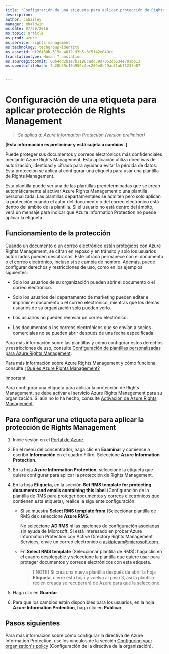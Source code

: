 ```yaml
---
title: "Configuración de una etiqueta para aplicar protección de Rights Management | Azure Rights Management"
description: 
author: cabailey
manager: mbaldwin
ms.date: 07/29/2016
ms.topic: article
ms.prod: azure
ms.service: rights-management
ms.technology: techgroup-identity
ms.assetid: df26430b-315a-4012-93b5-8f5f42e049cc
translationtype: Human Translation
ms.sourcegitcommit: 00b4cd2b1e7b1196cedd39d7052db534e781bb13
ms.openlocfilehash: 7a20b59c404959c4ec209e8c29ac61ab71233e87


---
```


# Configuración de una etiqueta para aplicar protección de Rights Management

>*Se aplica a: Azure Information Protection (versión preliminar)*

**[Esta información es preliminar y está sujeta a cambios. ]**

Puede proteger sus documentos y correos electrónicos más confidenciales mediante Azure Rights Management. Esta aplicación utiliza directivas de autorización, identidad y cifrado para ayudar a evitar la pérdida de datos. Esta protección se aplica al configurar una etiqueta para usar una plantilla de Rights Management. 

Esta plantilla puede ser una de las plantillas predeterminadas que se crean automáticamente al activar Azure Rights Management o una plantilla personalizada. Las plantillas departamentales se admiten pero solo aplican la protección cuando el autor del documento o del correo electrónico está dentro del ámbito de la plantilla. Si el usuario no está dentro del ámbito, verá un mensaje para indicar que Azure Information Protection no puede aplicar la etiqueta.

## Funcionamiento de la protección

Cuando un documento o un correo electrónico están protegidos con Azure Rights Management, se cifran en reposo y en tránsito y solo los usuarios autorizados pueden descifrarlos. Este cifrado permanece con el documento o el correo electrónico, incluso si se cambia de nombre. Además, puede configurar derechos y restricciones de uso, como en los ejemplos siguientes:

- Solo los usuarios de su organización pueden abrir el documento o el correo electrónico.

- Solo los usuarios del departamento de marketing pueden editar e imprimir el documento o el correo electrónico, mientras que los demás usuarios de su organización solo pueden verlo.

- Los usuarios no pueden reenviar un correo electrónico.

- Los documentos o los correos electrónicos que se envían a socios comerciales no se pueden abrir después de una fecha especificada.

Para más información sobre las plantillas y cómo configurar estos derechos y restricciones de uso, consulte [Configuración de plantillas personalizadas para Azure Rights Management](../deploy-use/configure-custom-templates.md).

Para más información sobre Azure Rights Management y cómo funciona, consulte [¿Qué es Azure Rights Management?](../understand-explore/what-is-azure-rms.md)

> [!IMPORTANT]
> Para configurar una etiqueta para aplicar la protección de Rights Management, se debe activar el servicio Azure Rights Management para su organización. Si aún no lo ha hecho, consulte [Activación de Azure Rights Management](../deploy-use/activate-service.md).


## Para configurar una etiqueta para aplicar la protección de Rights Management

1. Inicie sesión en el [Portal de Azure](https://portal.azure.com).
 
2. En el menú del concentrador, haga clic en **Examinar** y comience a escribir **Información** en el cuadro Filtro. Seleccione **Azure Information Protection**.

3. En la hoja **Azure Information Protection**, seleccione la etiqueta que quiere configurar para aplicar la protección de Rights Management.

4. En la hoja **Etiqueta**, en la sección **Set RMS template for protecting documents and emails containing this label** (Configuración de la plantilla de RMS para proteger documentos y correos electrónicos que contienen esta etiqueta), realice la siguiente configuración:

    - Si se muestra **Select RMS template from** (Seleccionar plantilla de RMS de): seleccione **Azure RMS**. 
    
        No seleccione **AD RMS** ni las opciones de configuración asociadas sin ayuda de Microsoft. Si está interesado en probar Azure Information Protection con Active Directory Rights Management Services, envíe un correo electrónico a askipteam@microsoft.com. 
    
    - En **Select RMS template** (Seleccionar plantilla de RMS): haga clic en el cuadro desplegable y seleccione la plantilla que quiere usar para proteger documentos y correos electrónicos con esta etiqueta.

        > [!NOTE] Si crea una nueva plantilla después de abrir la hoja **Etiqueta**, cierre esta hoja y vuelva al paso 3, así la plantilla recién creada se recuperará de Azure para que la seleccione.

5. Haga clic en **Guardar**.

6. Para que los cambios estén disponibles para los usuarios, en la hoja **Azure Information Protection**, haga clic en **Publicar**.

## Pasos siguientes

Para más información sobre cómo configurar la directiva de Azure Information Protection, use los vínculos de la sección [Configuring your organization's policy](configure-policy.md#configuring-your-organization-s-policy) (Configuración de la directiva de la organización).  



<!--HONumber=Jul16_HO5-->


